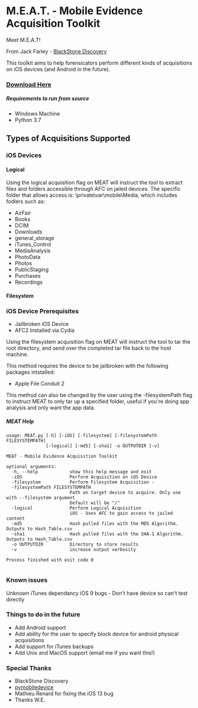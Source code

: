 # M.E.A.T. - Mobile Evidence Acquisition Toolkit
Meet M.E.A.T! 

From Jack Farley -  [BlackStone Discovery](https://www.blackstonediscovery.com/)

This toolkit aims to help forensicators perform different kinds of acquisitions on iOS devices (and Android in the future).

### [Download Here](https://github.com/jfarley248/MEAT/releases/tag/v1.0)

##### Requirements to run from source
* Windows Machine
* Python 3.7

## Types of Acquisitions Supported

### iOS Devices

#### Logical

Using the logical acquisition flag on MEAT will instruct the tool to extract files and folders accessible through AFC on jailed devices. The specific folder that allows access is: \private\var\mobile\Media, which includes fodlers such as:
* AirFair
* Books
* DCIM
* Downloads
* general_storage
* iTunes_Control
* MediaAnalysis
* PhotoData
* Photos
* PublicStaging
* Purchases
* Recordings

#### Filesystem
### iOS Device Prerequisites

* Jailbroken iOS Device
* AFC2 Installed via Cydia

Using the filesystem acquisition flag on MEAT will instruct the tool to tar the root directory, and send over the completed tar file back to the host machine.

This method requires the device to be jailbroken with the following packages intstalled:

* Apple File Conduit 2

This method can also be changed by the user using the -filesystemPath flag to instruct MEAT to only tar up a specified folder, useful if you're doing app analysis and only want the app data.


##### MEAT Help
```
usage: MEAT.py [-h] [-iOS] [-filesystem] [-filesystemPath FILESYSTEMPATH]
               [-logical] [-md5] [-sha1] -o OUTPUTDIR [-v]

MEAT - Mobile Evidence Acquisition Toolkit

optional arguments:
  -h, --help            show this help message and exit
  -iOS                  Perform Acquisition on iOS Device
  -filesystem           Perform Filesystem Acquisition - 
  -filesystemPath FILESYSTEMPATH
                        Path on target device to acquire. Only use with --filesystem argument
                        Default will be "/"
  -logical              Perform Logical Acquisition
                        iOS - Uses AFC to gain access to jailed content
  -md5                  Hash pulled files with the MD5 Algorithm. Outputs to Hash_Table.csv
  -sha1                 Hash pulled files with the SHA-1 Algorithm. Outputs to Hash_Table.csv
  -o OUTPUTDIR          Directory to store results
  -v                    increase output verbosity

Process finished with exit code 0


```

### Known issues
Unknown iTunes dependancy
iOS 9 bugs - Don't have device so can't test directly

### Things to do in the future
* Add Android support
* Add ability for the user to specify block device for android physical acquisitions
* Add support for iTunes backups
* Add Unix and MacOS support (email me if you want this!)

### Special Thanks
* BlackStone Discovery
* [pymobiledevice](https://github.com/iOSForensics/pymobiledevice/tree/master/pymobiledevice)
* Mathieu Renard for fixing the iOS 13 bug
* Thanks W.E.


